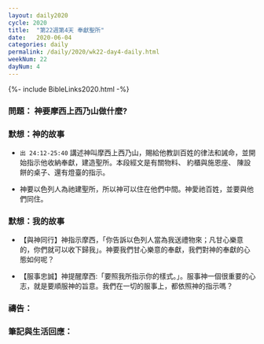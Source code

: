 ```yaml
---
layout: daily2020
cycle: 2020
title:  "第22週第4天 奉獻聖所"
date:   2020-06-04
categories: daily
permalink: /daily/2020/wk22-day4-daily.html
weekNum: 22
dayNum: 4
---
```


{%- include BibleLinks2020.html -%}

### 問題： 神要摩西上西乃山做什麼?

### 默想：神的故事 
+ `出 24:12-25:40` 講述神叫摩西上西乃山，賜給他教訓百姓的律法和誡命，並開始指示他收納奉獻，建造聖所。本段經文是有關物料、 約櫃與施恩座、 陳設餅的桌子、還有燈臺的指示。

+ 神要以色列人為祂建聖所，所以神可以住在他們中間。神愛祂百姓，並要與他們同住。

### 默想：我的故事 
+ 【與神同行】神指示摩西，「你告訴以色列人當為我送禮物來；凡甘心樂意的，你們就可以收下歸我」。神要我們甘心樂意的奉獻，我們對神的奉獻的心態如何呢？

+ 【服事忠誠】神提醒摩西:「要照我所指示你的樣式。」。服事神一個很重要的心志，就是要順服神的旨意。我們在一切的服事上，都依照神的指示嗎？

### 禱告：

### 筆記與生活回應：

